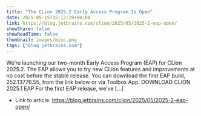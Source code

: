 ```yaml
---
title: "The CLion 2025.2 Early Access Program Is Open"
date: 2025-05-15T15:12:29+00:00
link: https://blog.jetbrains.com/clion/2025/05/2025-2-eap-open/
showShare: false
showReadTime: false
thumbnail: images/misc.png
tags: ["blog.jetbrains.com"]
---
```

We’re launching our two-month Early Access Program (EAP) for CLion 2025.2. The EAP allows you to try new CLion features and improvements at no cost before the stable release. You can download the first EAP build, 252.13776.55, from the link below or via Toolbox App. DOWNLOAD CLION 2025.1 EAP For the first EAP release, we’ve […]

- Link to article: https://blog.jetbrains.com/clion/2025/05/2025-2-eap-open/